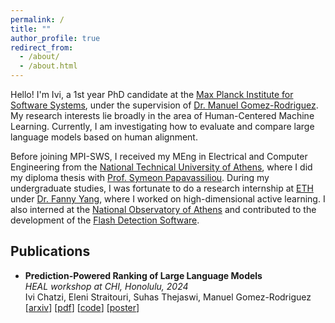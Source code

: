 ```yaml
---
permalink: /
title: ""
author_profile: true
redirect_from: 
  - /about/
  - /about.html
---
```


Hello! I'm Ivi, a 1st year PhD candidate at the [Max Planck Institute for Software Systems](https://www.mpi-sws.org/),
under the supervision of [Dr. Manuel Gomez-Rodriguez](https://people.mpi-sws.org/~manuelgr/index.html).
My research interests lie broadly in the area of Human-Centered Machine Learning.
Currently, I am investigating how to evaluate and compare large language models based on human alignment.

Before joining MPI-SWS, I received my MEng in Electrical and Computer Engineering from the [National Technical University of Athens](https://www.ece.ntua.gr/en), 
where I did my diploma thesis with [Prof. Symeon Papavassiliou](https://www.ece.ntua.gr/en/staff/76).
During my undergraduate studies, I was fortunate to do a research internship at [ETH](https://ethz.ch/en.html)
under [Dr. Fanny Yang](https://sml.inf.ethz.ch/group/fannyy/), where I worked on high-dimensional active learning.
I also interned at the [National Observatory of Athens](https://www.noa.gr/en/)
and contributed to the development of the [Flash Detection Software](https://kryoneri.astro.noa.gr/en/flash-detection-software/).


[//]: # (## News)

[//]: # ()
[//]: # (- _24.05.2024_: Our work [Prediction-Powered Ranking of Large Language Models]&#40;https://arxiv.org/abs/2402.17826&#41;)

[//]: # (was updated on arXiV, now containing our experimentation. Our code is also available on [github]&#40;https://github.com/Networks-Learning/prediction-powered-ranking&#41;!)

[//]: # (- _12.05.2024_: I presented our work [Prediction-Powered Ranking of Large Language Models]&#40;https://arxiv.org/abs/2402.17826&#41;)

[//]: # (as a [poster]&#40;https://qvapil.github.io/files/poster_ppr.pdf&#41; at the HEAL workshop at CHI 2024!)

## Publications

- **Prediction-Powered Ranking of Large Language Models** \
_HEAL workshop at CHI, Honolulu, 2024_ \
Ivi Chatzi, Eleni Straitouri, Suhas Thejaswi, Manuel Gomez-Rodriguez \
[[arxiv](https://arxiv.org/abs/2402.17826)] [[pdf](https://qvapil.github.io/files/2402.17826v2.pdf)] [[code](https://github.com/Networks-Learning/prediction-powered-ranking)] [[poster](https://qvapil.github.io/files/poster_ppr.pdf)]